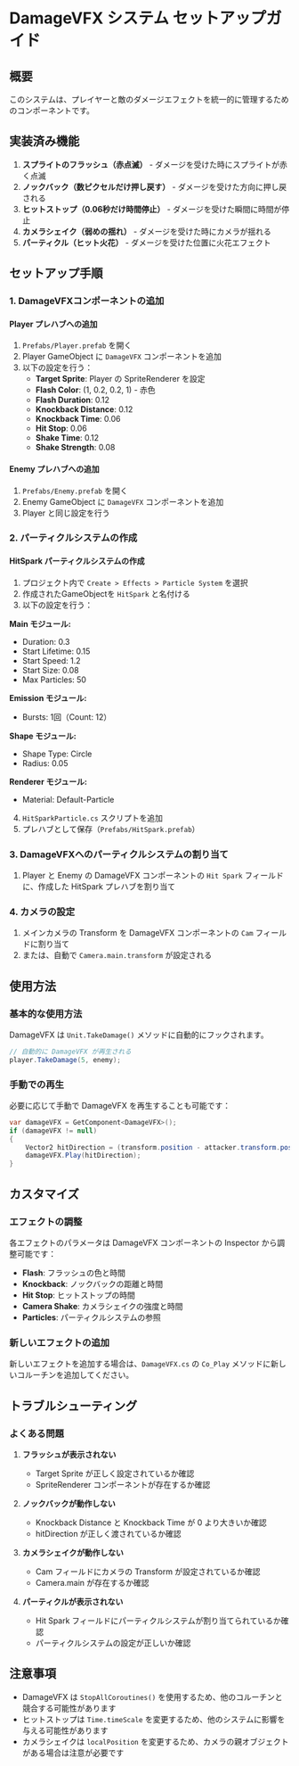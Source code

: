 # DamageVFX システム セットアップガイド

## 概要
このシステムは、プレイヤーと敵のダメージエフェクトを統一的に管理するためのコンポーネントです。

## 実装済み機能
1. **スプライトのフラッシュ（赤点滅）** - ダメージを受けた時にスプライトが赤く点滅
2. **ノックバック（数ピクセルだけ押し戻す）** - ダメージを受けた方向に押し戻される
3. **ヒットストップ（0.06秒だけ時間停止）** - ダメージを受けた瞬間に時間が停止
4. **カメラシェイク（弱めの揺れ）** - ダメージを受けた時にカメラが揺れる
5. **パーティクル（ヒット火花）** - ダメージを受けた位置に火花エフェクト

## セットアップ手順

### 1. DamageVFXコンポーネントの追加

#### Player プレハブへの追加
1. `Prefabs/Player.prefab` を開く
2. Player GameObject に `DamageVFX` コンポーネントを追加
3. 以下の設定を行う：
   - **Target Sprite**: Player の SpriteRenderer を設定
   - **Flash Color**: (1, 0.2, 0.2, 1) - 赤色
   - **Flash Duration**: 0.12
   - **Knockback Distance**: 0.12
   - **Knockback Time**: 0.06
   - **Hit Stop**: 0.06
   - **Shake Time**: 0.12
   - **Shake Strength**: 0.08

#### Enemy プレハブへの追加
1. `Prefabs/Enemy.prefab` を開く
2. Enemy GameObject に `DamageVFX` コンポーネントを追加
3. Player と同じ設定を行う

### 2. パーティクルシステムの作成

#### HitSpark パーティクルシステムの作成
1. プロジェクト内で `Create > Effects > Particle System` を選択
2. 作成されたGameObjectを `HitSpark` と名付ける
3. 以下の設定を行う：

**Main モジュール:**
- Duration: 0.3
- Start Lifetime: 0.15
- Start Speed: 1.2
- Start Size: 0.08
- Max Particles: 50

**Emission モジュール:**
- Bursts: 1回（Count: 12）

**Shape モジュール:**
- Shape Type: Circle
- Radius: 0.05

**Renderer モジュール:**
- Material: Default-Particle

4. `HitSparkParticle.cs` スクリプトを追加
5. プレハブとして保存（`Prefabs/HitSpark.prefab`）

### 3. DamageVFXへのパーティクルシステムの割り当て

1. Player と Enemy の DamageVFX コンポーネントの `Hit Spark` フィールドに、作成した HitSpark プレハブを割り当て

### 4. カメラの設定

1. メインカメラの Transform を DamageVFX コンポーネントの `Cam` フィールドに割り当て
2. または、自動で `Camera.main.transform` が設定される

## 使用方法

### 基本的な使用方法
DamageVFX は `Unit.TakeDamage()` メソッドに自動的にフックされます。

```csharp
// 自動的に DamageVFX が再生される
player.TakeDamage(5, enemy);
```

### 手動での再生
必要に応じて手動で DamageVFX を再生することも可能です：

```csharp
var damageVFX = GetComponent<DamageVFX>();
if (damageVFX != null)
{
    Vector2 hitDirection = (transform.position - attacker.transform.position).normalized;
    damageVFX.Play(hitDirection);
}
```

## カスタマイズ

### エフェクトの調整
各エフェクトのパラメータは DamageVFX コンポーネントの Inspector から調整可能です：

- **Flash**: フラッシュの色と時間
- **Knockback**: ノックバックの距離と時間
- **Hit Stop**: ヒットストップの時間
- **Camera Shake**: カメラシェイクの強度と時間
- **Particles**: パーティクルシステムの参照

### 新しいエフェクトの追加
新しいエフェクトを追加する場合は、`DamageVFX.cs` の `Co_Play` メソッドに新しいコルーチンを追加してください。

## トラブルシューティング

### よくある問題

1. **フラッシュが表示されない**
   - Target Sprite が正しく設定されているか確認
   - SpriteRenderer コンポーネントが存在するか確認

2. **ノックバックが動作しない**
   - Knockback Distance と Knockback Time が 0 より大きいか確認
   - hitDirection が正しく渡されているか確認

3. **カメラシェイクが動作しない**
   - Cam フィールドにカメラの Transform が設定されているか確認
   - Camera.main が存在するか確認

4. **パーティクルが表示されない**
   - Hit Spark フィールドにパーティクルシステムが割り当てられているか確認
   - パーティクルシステムの設定が正しいか確認

## 注意事項

- DamageVFX は `StopAllCoroutines()` を使用するため、他のコルーチンと競合する可能性があります
- ヒットストップは `Time.timeScale` を変更するため、他のシステムに影響を与える可能性があります
- カメラシェイクは `localPosition` を変更するため、カメラの親オブジェクトがある場合は注意が必要です
